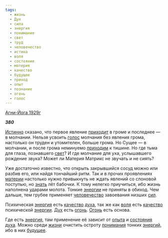 ```yaml
---
tags:
  - жизнь
  - Дух
  - сила
  - энергия
  - понимание
  - свет
  - труд
  - человечество
  - истина
  - воля
  - состояние
  - материя
  - качество
  - будущее
  - приход
  - опыт
  - познание
  - огонь
  - голос
---
```

[Агни-Йога 1929г](https://127.0.0.1:4002/agni/1929)

___380___

[Истинно](../../../tags/#истина) сказано, что первое явление [приходит](../../../tags/#приход) в громе и последнее — в молчании. Нельзя усвоить [голос](../../../tags/#голос) молчания без явления грома, настолько он труден и утомителен, больше грома. Но Сущее — в молчании, и после грома неминуемо [приходим](../../../tags/#приход) к тишине. Но где тьма для глаза, познавшего [свет](../../../tags/#свет)? И где молчание для уха, услышавшего рождение звука? Может ли Материя Матрикс не звучать и не сиять?   

Уже достаточно известно, что открыть закрывшийся сосуд можно или разбив его, или найдя тончайший ритм. Так и в прочих проявлениях [материи](../../../tags/#материя) настолько нужно привыкнуть не ждать явлений со слоновой поступью, но [знать](../../../tags/#познание) лёт бабочки. К тому нелегко приучиться, ибо жизнь наполнена ударами молота. Тонкие [энергии](../../../tags/#[энергия](../../../tags/#энергия)) не приняты в обиход. Чем дальше, тем грубее применяет [человечество](../../../tags/#человечество) завоевания низших [сил](../../../tags/#сила).   

Психическая [энергия](../../../tags/#энергия) есть [качество](../../../tags/#качество) [духа](../../../tags/#[Дух](../../../tags/#Дух)), так же как [воля](../../../tags/#воля) есть [качество](../../../tags/#качество) психической [энергии](../../../tags/#[энергия](../../../tags/#энергия)). [Дух](../../../tags/#Дух) есть [огонь](../../../tags/#огонь). [Огонь](../../../tags/#огонь) есть основа.   

Где есть [энергия](../../../tags/#энергия), там применение её зависит от [опыта](../../../tags/#опыт) и [состояния](../../../tags/#состояние) [духа](../../../tags/#[Дух](../../../tags/#Дух)). Можно среди [жизни](../../../tags/#жизнь) очистить остроту [понимания](../../../tags/#понимание) тонких [энергий](../../../tags/#энергия), ибо в них [будущее](../../../tags/#будущее).